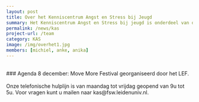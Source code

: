 ```yaml
---
layout: post
title: Over het Kenniscentrum Angst en Stress bij Jeugd
summary: Het Kenniscentrum Angst en Stress bij jeugd is onderdeel van de universiteit Leiden. Ons missie is om stress- en angstklachten bij kinderen zo vroeg mogelijk te herkennen en te verhelpen, door het verbinden van onderzoek, praktijk, zorg en onderwijs. Wij delen informatie over angst & stress bij jeugd op onze website en verzorgen onder meer presentaties en workshops voor scholen en trainingen voor leerlingen. <a href="/team"> Lees verder </a>
permalink: /news/kas
project-url: /team
category: KAS
image: /img/overhet1.jpg
members: [michiel, anke, anika]
---
```



<br>
### Agenda
8 december: Move More Festival georganiseerd door het LEF.  
<br>
<br>
Onze telefonische hulplijn is van maandag tot vrijdag geopend van 9u tot 5u.
Voor vragen kunt u mailen naar kas@fsw.leidenuniv.nl.





